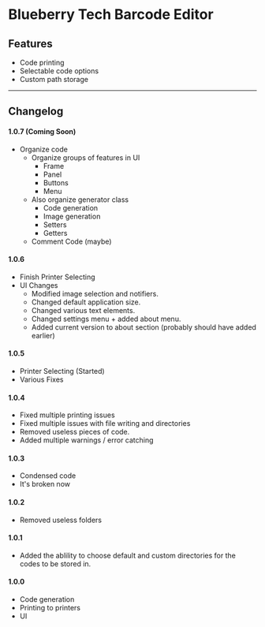 # Blueberry Tech Barcode Editor

## Features

- Code printing
- Selectable code options
- Custom path storage

---

## Changelog

#### 1.0.7 (Coming Soon)

- Organize code
  - Organize groups of features in UI
    - Frame
    - Panel
    - Buttons
    - Menu
  - Also organize generator class
    - Code generation
    - Image generation
    - Setters
    - Getters
  - Comment Code (maybe)

#### 1.0.6

- Finish Printer Selecting
- UI Changes
  - Modified image selection and notifiers.
  - Changed default application size.
  - Changed various text elements.
  - Changed settings menu + added about menu.
  - Added current version to about section (probably should have added earlier)

#### 1.0.5

- Printer Selecting (Started)
- Various Fixes

#### 1.0.4

- Fixed multiple printing issues
- Fixed multiple issues with file writing and directories
- Removed useless pieces of code.
- Added multiple warnings / error catching

#### 1.0.3

- Condensed code
- It's broken now

#### 1.0.2

- Removed useless folders

#### 1.0.1

- Added the ablility to choose default and custom directories for the codes to be stored in.

#### 1.0.0

- Code generation
- Printing to printers
- UI

